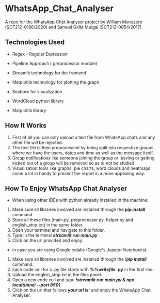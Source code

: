 # WhatsApp_Chat_Analyser
A repo for the WhatsApp Chat Analyser project by William Munezero (SCT212-0186/2020) and Samuel Gitita Muigai (SCT212-0054/2017)

## Technologies Used 
- Regex - Regular Expression 

- Pipeline Approach ( preprocessor module)

- Streamlit  technology for the frontend 

- Matplotlib technology for plotting the graph  
 
- Seaborn for visualization

- WordCloud python library 

- Matplotlib library

## How It Works

1. First of all you can only upload a text file from WhatsApp chats and any other file will be rejected. 
2. The text file is then preprocessed by being split into respective groups where we have the users, dates and time as well as the message itself. 
3. Group notifications like someone joining the group or leaving or getting kicked out of a group will be removed so as to not be studied. 
4. Visualisation tools like graphs, pie charts, word clouds and heatmaps come a lot in handy to present the report in a more appealing way.

## How To Enjoy WhatsApp Chat Analyser 

+ When using other IDEs with python already installed in the machine:
 1. Make sure all libraries involved are installed through the ***pip install <libraryname>*** command.
 2. Store all these files (main.py, preprocessor.py, helper.py and english_stop.txt) in the same folder.
 3. Open your terminal and navigate to this folder.
 4. Type in the terminal ***streamlit run main.py*** .
 5. Click on the url provided and enjoy.
+ In case you are using Google colabs (Google's Jupyter Notebooks): 
 1. Make sure all libraries involved are installed through the ***!pip install <libraryname>*** command.
 2. Each code cell for a .py file starts with ***%%writefile <filename>.py*** in the first line.
 3. Upload the english_stop.txt in the files panel.
 4. Open a new code cell and type ***!streamlit run main.py & npx localtunnel --port 8501***.
 5. Click on the url that follows ***your url is:*** and enjoy the WhatsApp Chat Analyser.
 
